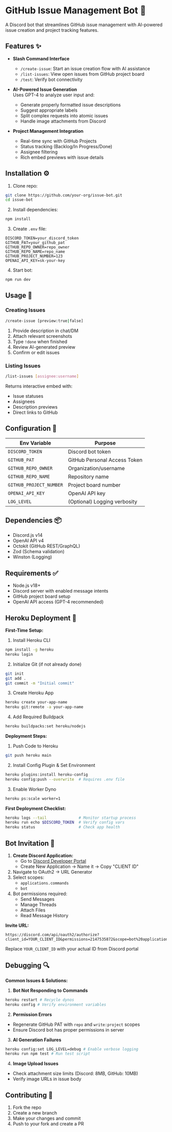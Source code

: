 # GitHub Issue Management Bot 🤖

A Discord bot that streamlines GitHub issue management with AI-powered issue creation and project tracking features.

## Features ✨

- **Slash Command Interface**
  - `/create-issue`: Start an issue creation flow with AI assistance
  - `/list-issues`: View open issues from GitHub project board
  - `/test`: Verify bot connectivity

- **AI-Powered Issue Generation**  
  Uses GPT-4 to analyze user input and:
  - Generate properly formatted issue descriptions
  - Suggest appropriate labels
  - Split complex requests into atomic issues
  - Handle image attachments from Discord

- **Project Management Integration**
  - Real-time sync with GitHub Projects
  - Status tracking (Backlog/In Progress/Done)
  - Assignee filtering
  - Rich embed previews with issue details

## Installation ⚙️

1. Clone repo:
```bash
git clone https://github.com/your-org/issue-bot.git
cd issue-bot
```

2. Install dependencies:
```bash
npm install
```

3. Create `.env` file:
```env
DISCORD_TOKEN=your_discord_token
GITHUB_PAT=your_github_pat
GITHUB_REPO_OWNER=repo_owner
GITHUB_REPO_NAME=repo_name
GITHUB_PROJECT_NUMBER=123
OPENAI_API_KEY=sk-your-key
```

4. Start bot:
```bash
npm run dev
```

## Usage 🚀

### Creating Issues
```bash
/create-issue [preview:true|false]
```
1. Provide description in chat/DM
2. Attach relevant screenshots
3. Type `!done` when finished
4. Review AI-generated preview
5. Confirm or edit issues

### Listing Issues
```bash
/list-issues [assignee:username]
```
Returns interactive embed with:
- Issue statuses
- Assignees
- Description previews
- Direct links to GitHub

## Configuration 🔧

| Env Variable | Purpose | 
|--------------|---------|
| `DISCORD_TOKEN` | Discord bot token |
| `GITHUB_PAT` | GitHub Personal Access Token |
| `GITHUB_REPO_OWNER` | Organization/username |
| `GITHUB_REPO_NAME` | Repository name |
| `GITHUB_PROJECT_NUMBER` | Project board number |
| `OPENAI_API_KEY` | OpenAI API key |
| `LOG_LEVEL` | (Optional) Logging verbosity |


## Dependencies 📦

- Discord.js v14
- OpenAI API v4
- Octokit (GitHub REST/GraphQL)
- Zod (Schema validation)
- Winston (Logging)

## Requirements ✅

- Node.js v18+
- Discord server with enabled message intents
- GitHub project board setup
- OpenAI API access (GPT-4 recommended)

## Heroku Deployment 🚀

**First-Time Setup:**
1. Install Heroku CLI
```bash
npm install -g heroku
heroku login
```

2. Initialize Git (if not already done)
```bash
git init
git add .
git commit -m "Initial commit"
```

3. Create Heroku App
```bash
heroku create your-app-name
heroku git:remote -a your-app-name
```

4. Add Required Buildpack
```bash
heroku buildpacks:set heroku/nodejs
```

**Deployment Steps:**
1. Push Code to Heroku
```bash
git push heroku main
```

2. Install Config Plugin & Set Environment
```bash
heroku plugins:install heroku-config
heroku config:push --overwrite  # Requires .env file
```

3. Enable Worker Dyno
```bash
heroku ps:scale worker=1
```

**First Deployment Checklist:**
```bash
heroku logs --tail              # Monitor startup process
heroku run echo $DISCORD_TOKEN  # Verify config vars
heroku status                   # Check app health
```

## Bot Invitation 🤖

1. **Create Discord Application:**
   - Go to [Discord Developer Portal](https://discord.com/developers/applications)
   - Create New Application → Name it → Copy "CLIENT ID"
2. Navigate to OAuth2 → URL Generator
3. Select scopes:
   - `applications.commands`
   - `bot`
4. Bot permissions required:
   - Send Messages
   - Manage Threads
   - Attach Files
   - Read Message History

**Invite URL:**
```
https://discord.com/api/oauth2/authorize?client_id=YOUR_CLIENT_ID&permissions=2147535872&scope=bot%20applications.commands
```
Replace `YOUR_CLIENT_ID` with your actual ID from Discord portal

## Debugging 🔍

**Common Issues & Solutions:**

1. **Bot Not Responding to Commands**
```bash
heroku restart # Recycle dynos
heroku config # Verify environment variables
```

2. **Permission Errors**
- Regenerate GitHub PAT with `repo` and `write:project` scopes
- Ensure Discord bot has proper permissions in server

3. **AI Generation Failures**
```bash
heroku config:set LOG_LEVEL=debug # Enable verbose logging
heroku run npm test # Run test script
```
4. **Image Upload Issues**
- Check attachment size limits (Discord: 8MB, GitHub: 10MB)
- Verify image URLs in issue body

## Contributing 🤝

1. Fork the repo
2. Create a new branch
3. Make your changes and commit
4. Push to your fork and create a PR